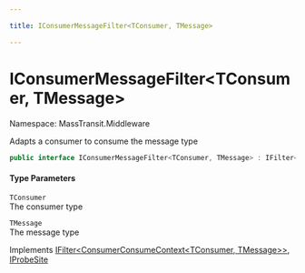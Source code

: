```yaml
---

title: IConsumerMessageFilter<TConsumer, TMessage>

---
```


# IConsumerMessageFilter\<TConsumer, TMessage\>

Namespace: MassTransit.Middleware

Adapts a consumer to consume the message type

```csharp
public interface IConsumerMessageFilter<TConsumer, TMessage> : IFilter<ConsumerConsumeContext<TConsumer, TMessage>>, IProbeSite
```

#### Type Parameters

`TConsumer`<br/>
The consumer type

`TMessage`<br/>
The message type

Implements [IFilter\<ConsumerConsumeContext\<TConsumer, TMessage\>\>](../../masstransit-abstractions/masstransit/ifilter-1), [IProbeSite](../../masstransit-abstractions/masstransit/iprobesite)
